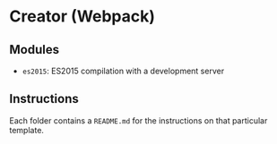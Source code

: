 # Creator (Webpack)

## Modules

- `es2015`: ES2015 compilation with a development server

## Instructions

Each folder contains a `README.md` for the instructions on that particular template.
